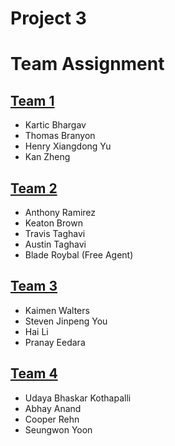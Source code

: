# Project 3

# Team Assignment

## [Team 1](https://github.com/CourseReps/ECEN489-Fall2015/wiki/project3-team1)

* Kartic Bhargav
* Thomas Branyon
* Henry Xiangdong Yu
* Kan Zheng

## [Team 2](https://github.com/CourseReps/ECEN489-Fall2015/wiki/project3-team2)

* Anthony Ramirez
* Keaton Brown
* Travis Taghavi
* Austin Taghavi
* Blade Roybal (Free Agent)

## [Team 3](https://github.com/CourseReps/ECEN489-Fall2015/wiki/project3-team3)

* Kaimen Walters
* Steven Jinpeng You
* Hai Li
* Pranay Eedara

## [Team 4](https://github.com/CourseReps/ECEN489-Fall2015/wiki/project3-team4)

* Udaya Bhaskar Kothapalli
* Abhay Anand
* Cooper Rehn
* Seungwon Yoon

